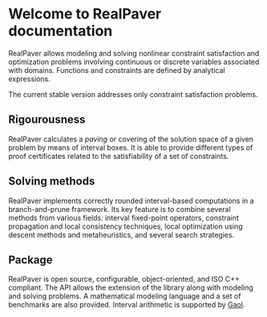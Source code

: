 # Welcome to RealPaver documentation

RealPaver allows modeling and solving nonlinear constraint satisfaction and optimization problems involving continuous or discrete variables associated with domains. Functions and constraints are defined by analytical expressions.

The current stable version addresses only constraint satisfaction problems.

## Rigourousness

RealPaver calculates a _paving_ or covering of the solution space of a given problem by means of interval boxes. It is able to provide different types of proof certificates related to the satisfiability of a set of constraints.

## Solving methods

RealPaver implements correctly rounded interval-based computations in a branch-and-prune framework. Its key feature is to combine several methods from various fields: interval fixed-point operators, constraint propagation and local consistency techniques, local optimization using descent methods and metaheuristics, and several search strategies.

## Package

RealPaver is open source, configurable, object-oriented, and ISO C++ compliant. The API allows the extension of the library along with modeling and solving problems. A mathematical modeling language and a set of benchmarks are also provided. Interval arithmetic is supported by [Gaol](https://github.com/goualard-f/GAOL).
